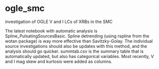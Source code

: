 # ogle_smc
investigation of OGLE V and I LCs of XRBs in the SMC

The latest notebook with automatic analysis is Spline_PulsatingSourcesBasic. Spline detrending (using rspline from the wotan package) 
is way more effective than Savitzky-Golay. The individual source investigations should also be updates with this method, and the analysis should go quicker. summtab.csv
is the summary table that is automatically updated, but also has categorical variables. Most recently, V and I mag skew and kurtosis were added as columns. 
